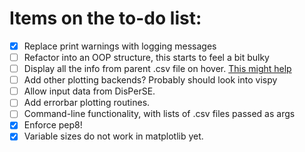 # Items on the to-do list:

- [x] Replace print warnings with logging messages
- [ ] Refactor into an OOP structure, this starts to feel a bit bulky
- [ ] Display all the info from parent .csv file on hover. [This might help](https://plot.ly/ggplot2/interactive-tooltip/)
- [ ] Add other plotting backends? Probably should look into vispy
- [ ] Allow input data from DisPerSE.
- [ ] Add errorbar plotting routines.
- [ ] Command-line functionality, with lists of .csv files passed as args
- [x] Enforce pep8!
- [x] Variable sizes do not work in matplotlib yet.
